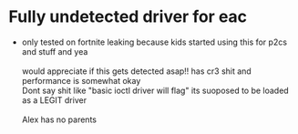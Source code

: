 # Fully undetected driver for eac
- only tested on fortnite
leaking because kids started using this for p2cs and stuff and yea
<br><br>
would appreciate if this gets detected asap!! has cr3 shit and performance is somewhat okay<br>
Dont say shit like "basic ioctl driver will flag" its suoposed to be loaded as a LEGIT driver
<br><br>
Alex has no parents
